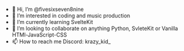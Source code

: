 - 👋 Hi, I’m @fivesixseven8nine
- 👀 I’m interested in coding and music production
- 🌱 I’m currently learning SvelteKit
- 💞️ I’m looking to collaborate on anything Python, SvleteKit or Vanilla HTMl-JavaScript-CSS
- 📫 How to reach me Discord: krazy_kid_

<!---
fivesixseven8nine/fivesixseven8nine is a ✨ special ✨ repository because its `README.md` (this file) appears on your GitHub profile.
You can click the Preview link to take a look at your changes.
--->
